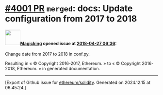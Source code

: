 # [\#4001 PR](https://github.com/ethereum/solidity/pull/4001) `merged`: docs: Update configuration from 2017 to 2018

#### <img src="https://avatars.githubusercontent.com/u/284088?u=52fe62fdc4e1ca009d52ba783ff454c73a456ce0&v=4" width="50">[Magicking](https://github.com/Magicking) opened issue at [2018-04-27 06:36](https://github.com/ethereum/solidity/pull/4001):

Change date from 2017 to 2018 in conf.py.

Resulting in « © Copyright 2016-2017, Ethereum. » to « © Copyright 2016-2018, Ethereum. » in generated documentation.




-------------------------------------------------------------------------------



[Export of Github issue for [ethereum/solidity](https://github.com/ethereum/solidity). Generated on 2024.12.15 at 06:45:24.]
